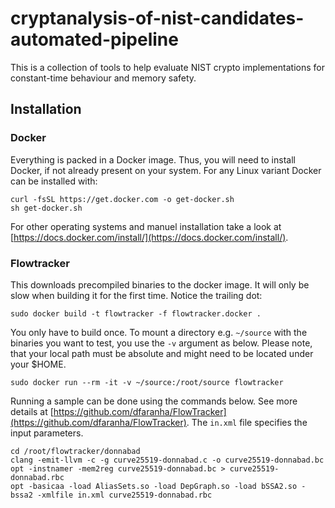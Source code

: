 # cryptanalysis-of-nist-candidates-automated-pipeline
This is a collection of tools to help evaluate NIST crypto implementations for constant-time behaviour and memory safety.

## Installation
### Docker
Everything is packed in a Docker image. Thus, you will need to install Docker, if not already present on your system. For any Linux variant Docker can be installed with:
```
curl -fsSL https://get.docker.com -o get-docker.sh
sh get-docker.sh
```

For other operating systems and manuel installation take a look at [https://docs.docker.com/install/](https://docs.docker.com/install/).

### Flowtracker
This downloads precompiled binaries to the docker image. It will only be slow when building it for the first time. Notice the trailing dot:
```
sudo docker build -t flowtracker -f flowtracker.docker .
```
You only have to build once. To mount a directory e.g. `~/source` with the binaries you want to test, you use the `-v` argument as below. Please note, that your local path must be absolute and might need to be located under your $HOME.
```
sudo docker run --rm -it -v ~/source:/root/source flowtracker
```

Running a sample can be done using the commands below. See more details at [https://github.com/dfaranha/FlowTracker](https://github.com/dfaranha/FlowTracker). The `in.xml` file specifies the input parameters.
```
cd /root/flowtracker/donnabad
clang -emit-llvm -c -g curve25519-donnabad.c -o curve25519-donnabad.bc
opt -instnamer -mem2reg curve25519-donnabad.bc > curve25519-donnabad.rbc
opt -basicaa -load AliasSets.so -load DepGraph.so -load bSSA2.so -bssa2 -xmlfile in.xml curve25519-donnabad.rbc

```
